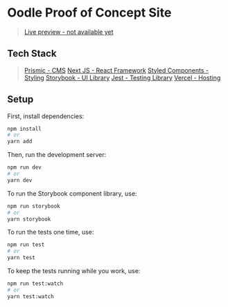 # Oodle Proof of Concept Site
> [Live preview - not available yet](https://nextjs.org/)

## Tech Stack
> [Prismic - CMS](https://prismic.io/)
> [Next JS - React Framework](https://nextjs.org/)
> [Styled Components - Styling](https://https://styled-components.com/.org/)
> [Storybook - UI Library](https://storybook.js.org/)
> [Jest - Testing Library](https://jestjs.io/)
> [Vercel - Hosting](https://vercel.com/)

## Setup
First, install dependencies:

```bash
npm install
# or
yarn add
```

Then, run the development server:

```bash
npm run dev
# or
yarn dev
```

To run the Storybook component library, use:

```bash
npm run storybook
# or
yarn storybook
```

To run the tests one time, use:

```bash
npm run test
# or
yarn test
```

To keep the tests running while you work, use:

```bash
npm run test:watch
# or
yarn test:watch
```
